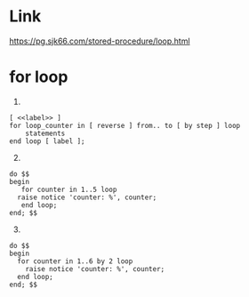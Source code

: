 # Link
https://pg.sjk66.com/stored-procedure/loop.html

# for loop
1.

    [ <<label>> ]
    for loop_counter in [ reverse ] from.. to [ by step ] loop
        statements
    end loop [ label ];
    
2.

    do $$
    begin
       for counter in 1..5 loop
      raise notice 'counter: %', counter;
       end loop;
    end; $$

3.
    
    do $$
    begin 
      for counter in 1..6 by 2 loop
        raise notice 'counter: %', counter;
      end loop;
    end; $$
